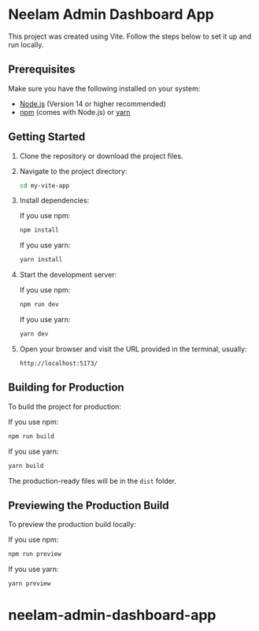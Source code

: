 
# Neelam Admin Dashboard App

This project was created using Vite. Follow the steps below to set it up and run locally.

## Prerequisites

Make sure you have the following installed on your system:

- [Node.js](https://nodejs.org/) (Version 14 or higher recommended)
- [npm](https://www.npmjs.com/) (comes with Node.js) or [yarn](https://yarnpkg.com/)

## Getting Started

1. Clone the repository or download the project files.

2. Navigate to the project directory:

   ```bash
   cd my-vite-app
   ```

3. Install dependencies:

   If you use npm:

   ```bash
   npm install
   ```

   If you use yarn:

   ```bash
   yarn install
   ```

4. Start the development server:

   If you use npm:

   ```bash
   npm run dev
   ```

   If you use yarn:

   ```bash
   yarn dev
   ```

5. Open your browser and visit the URL provided in the terminal, usually:

   ```
   http://localhost:5173/
   ```

## Building for Production

To build the project for production:

If you use npm:

```bash
npm run build
```

If you use yarn:

```bash
yarn build
```

The production-ready files will be in the `dist` folder.

## Previewing the Production Build

To preview the production build locally:

If you use npm:

```bash
npm run preview
```

If you use yarn:

```bash
yarn preview
```

# neelam-admin-dashboard-app

